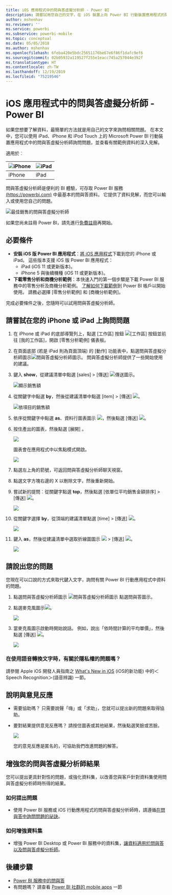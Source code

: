 ```yaml
---
title: iOS 應用程式中的問與答虛擬分析師 - Power BI
description: 請嘗試用您自己的文字，在 iOS 裝置上向 Power BI 行動裝置應用程式的問與答虛擬分析師詢問這份範例資料的相關問題。
author: mshenhav
ms.reviewer: ''
ms.service: powerbi
ms.subservice: powerbi-mobile
ms.topic: conceptual
ms.date: 05/05/2018
ms.author: mshenhav
ms.openlocfilehash: 6feba420e5bdc25651176be67e6f86f1dafc9ef6
ms.sourcegitcommit: 02b05932a119527f255e1eacc745a257044e392f
ms.translationtype: HT
ms.contentlocale: zh-TW
ms.lasthandoff: 12/19/2019
ms.locfileid: "75219546"
---
```

# <a name="qa-virtual-analyst-in-ios-apps---power-bi"></a>iOS 應用程式中的問與答虛擬分析師 - Power BI

如果您想要了解資料，最簡單的方法就是用自己的文字來詢問相關問題。 在本文中，您可以使用 iPad、iPhone 和 iPod Touch 上的 Microsoft Power BI 行動裝置應用程式中的問與答虛擬分析師詢問問題，並查看有關範例資料的深入見解。 

適用於︰

| ![iPhone](./media/mobile-apps-ios-qna/iphone-logo-50-px.png) | ![iPad](./media/mobile-apps-ios-qna/ipad-logo-50-px.png) |
|:--- |:--- |
| iPhone |iPad |

問與答虛擬分析師是便利的 BI 體驗，可存取 Power BI 服務 [(https://powerbi.com)](https://powerbi.com) 中最基本的問與答資料。 它提供了資料見解，而您可以輸入或使用您自己的問題。

![最佳銷售的問與答虛擬分析師](./media/mobile-apps-ios-qna/power-bi-ios-q-n-a-top-sale-intro.png)

如果您尚未註冊 Power BI，請先進行[免費註冊](https://app.powerbi.com/signupredirect?pbi_source=web)再開始。

## <a name="prerequisites"></a>必要條件

* **安裝 iOS 版 Power BI 應用程式**：[將 iOS 應用程式](https://go.microsoft.com/fwlink/?LinkId=522062)下載到您的 iPhone 或 iPad。
這些版本支援 iOS 版 Power BI 應用程式：
    * iPad (iOS 11 或更新版本)。
    * iPhone 5 與後續機種 (iOS 11 或更新版本)。
* **下載零售分析和商機分析範例**：本快速入門的第一個步驟是下載 Power BI 服務中的零售分析及商機分析範例。 [了解如何下載範例](./mobile-apps-download-samples.md)到 Power BI 帳戶以開始使用。 請務必選擇 [零售分析範例] 和 [商機分析範例]。

完成必要條件之後，您隨時可以試用問與答虛擬分析師。

## <a name="try-asking-questions-on-your-iphone-or-ipad"></a>請嘗試在您的 iPhone 或 iPad 上詢問問題
1. 在 iPhone 或 iPad 的底部導覽列上，點選 [工作區] 按鈕 ![[工作區] 按鈕](./media/mobile-apps-ios-qna/power-bi-iphone-workspaces-button.png)並前往 [我的工作區]，開啟 [零售分析範例] 儀表板。

2. 在頁面底部 (若是 iPad 則為頁面頂端) 的 [動作] 功能表中，點選問與答虛擬分析師圖示![問與答虛擬分析師圖示](././media/mobile-apps-ios-qna/power-bi-ios-q-n-a-icon.png)。
     問與答虛擬分析師提供了一些開始使用的建議。
3. 鍵入 **show**，從建議清單中點選 [sales]  > [傳送]  ![傳送圖示](./media/mobile-apps-ios-qna/power-bi-ios-qna-send-icon.png)。

    ![顯示銷售額](./media/mobile-apps-ios-qna/power-bi-ios-q-n-a-show-sales.png)
4. 從關鍵字中點選 **by**，然後從建議清單中點選 [item]  > [傳送]  ![](./media/mobile-apps-ios-qna/power-bi-ios-qna-send-icon.png)。

    ![依項目的銷售額](./media/mobile-apps-ios-qna/power-bi-ios-q-n-a-sale-by-item.png)
5. 依序從關鍵字中點選 **as**、資料行圖表圖示 ![](./media/mobile-apps-ios-qna/power-bi-ios-q-n-a-column-chart-icon.png)，然後點選 [傳送]  ![](./media/mobile-apps-ios-qna/power-bi-ios-qna-send-icon.png)。
6. 按住產出的圖表，然後點選 [展開]  。

    ![](media/mobile-apps-ios-qna/power-bi-ios-q-n-a-tap-expand-feedback.png)

    圖表會在應用程式中以焦點模式開啟。

    ![](media/mobile-apps-ios-qna/power-bi-ios-q-n-a-expanded-chart.png)
7. 點選左上角的箭號，可返回問與答虛擬分析師聊天視窗。
8. 點選文字方塊右邊的 X 以刪除文字，然後重新開始。
9. 嘗試新的提問︰從關鍵字點選 **top**，然後點選 [依單位平均銷售金額排序]   > [傳送]  ![](./media/mobile-apps-ios-qna/power-bi-ios-qna-send-icon.png)。

    ![](media/mobile-apps-ios-qna/power-bi-ios-q-n-a-top-sale-2.png)
10. 從關鍵字選擇 **by**，從頂端的建議清單點選 [time]  > [傳送]  ![](./media/mobile-apps-ios-qna/power-bi-ios-qna-send-icon.png)。

     ![](media/mobile-apps-ios-qna/power-bi-ios-q-n-a-top-sale-by-time.png)
11. 鍵入 **as**，然後從建議清單中選取折線圖圖示 ![](./media/mobile-apps-ios-qna/power-bi-ios-q-n-a-line-chart-icon.png) > [傳送]  ![](./media/mobile-apps-ios-qna/power-bi-ios-qna-send-icon.png)。

    ![](media/mobile-apps-ios-qna/power-bi-ios-q-n-a-top-sale-as-line.png)

## <a name="try-saying-your-questions"></a>請說出您的問題
您現在可以口說的方式來取代鍵入文字，詢問有關 Power BI 行動應用程式中資料的問題。

1. 點選問與答虛擬分析師圖示 ![問與答虛擬分析師圖示](././media/mobile-apps-ios-qna/power-bi-ios-q-n-a-icon.png) 點選問與答圖示。
2. 點選麥克風圖示![](media/mobile-apps-ios-qna/power-bi-ios-qna-mic-icon.png)。

    ![](media/mobile-apps-ios-qna/power-bi-ios-qna-mic-on.png)

1. 當麥克風圖示啟動時開始說話。 例如，說出「依時間計算的平均單價」，然後點選 [傳送]  ![](./media/mobile-apps-ios-qna/power-bi-ios-qna-send-icon.png)。

    ![](media/mobile-apps-ios-qna/power-bi-ios-qna-speech-complete.png)

### <a name="questions-about-privacy-when-using-speech-to-text"></a>在使用語音轉換文字時，有關於隱私權的問題嗎？
請參閱 Apple iOS 開發人員指南之 [What's New in iOS](https://go.microsoft.com/fwlink/?linkid=845624) (iOS的新功能) 中的＜Speech Recognition＞(語音辨識) 一節。

## <a name="help-and-feedback"></a>說明與意見反應
* 需要協助嗎？ 只需要說聲「嗨」或「求助」，您就可以提出新的問題來取得協助。
* 要對結果提供意見反應嗎？ 請按住圖表或其他結果，然後點選笑臉或苦臉。

    ![](media/mobile-apps-ios-qna/power-bi-ios-q-n-a-tap-feedback.png)

    您的意見反應是匿名的，可協助我們改進問題的解答。

## <a name="enhance-your-qa-virtual-analyst-results"></a>增強您的問與答虛擬分析師結果
您可以提出更具針對性的問題，或強化資料集，以改善您與客戶針對資料集使用問與答虛擬分析師時所得的結果。

### <a name="how-to-ask-questions"></a>如何提出問題
* 使用 Power BI 服務或 iOS 行動應用程式的問與答虛擬分析師時，請遵循[在問與答中詢問問題的祕訣](../end-user-q-and-a-tips.md)。

### <a name="how-to-enhance-the-dataset"></a>如何增強資料集
* 增強 Power BI Desktop 或 Power BI 服務中的資料集，[讓資料適用於問與答以及問與答虛擬分析師](../../service-prepare-data-for-q-and-a.md)。

## <a name="next-steps"></a>後續步驟
* [Power BI 服務中的問與答](../end-user-q-and-a.md)
* 有問題嗎？ 請查看 [Power BI 社群的 mobile apps](https://go.microsoft.com/fwlink/?linkid=839277) 一節
